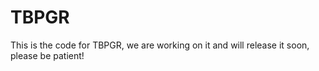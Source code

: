 # TBPGR
This is the code for TBPGR, we are working on it and will release it soon, please be patient!
